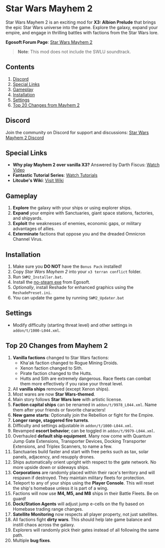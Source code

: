 # Star Wars Mayhem 2

Star Wars Mayhem 2 is an exciting mod for **X3: Albion Prelude** that brings the epic Star Wars universe into the game. Explore the galaxy, expand your empire, and engage in thrilling battles with factions from the Star Wars lore.

**Egosoft Forum Page**: [Star Wars Mayhem 2](https://forum.egosoft.com/viewtopic.php?f=94&t=444004)

> **Note**: This mod does not include the SWLU soundtrack.

## Contents

1. [Discord](#discord)
2. [Special Links](#special-links)
3. [Gameplay](#gameplay)
4. [Installation](#installation)
5. [Settings](#settings)
6. [Top 20 Changes from Mayhem 2](#top-20-changes-from-mayhem-2)

## Discord

Join the community on Discord for support and discussions: [Star Wars Mayhem 2 Discord](https://discord.com/invite/S587CRb)

## Special Links

- **Why play Mayhem 2 over vanilla X3?** Answered by Darth Fiscus: [Watch Video](https://www.youtube.com/watch?t=388&v=TcShZdL19No&feature=youtu.be)
- **Fantastic Tutorial Series**: [Watch Tutorials](https://www.youtube.com/watch?v=md2Nb-jqwuo&list=PL4c4Ymq37GHSJ4aUG86mgIir_marXo4RQ)
- **Litcube's Wiki**: [Visit Wiki](https://www.x3collective.com/lu/litcubes-universe-features)

## Gameplay

1. **Explore** the galaxy with your ships or using explorer ships.
2. **Expand** your empire with Sanctuaries, giant space stations, factories, and shipyards.
3. **Exploit** the weaknesses of enemies, economic gaps, or military advantages of allies.
4. **Exterminate** factions that oppose you and the dreaded Omnicron Channel Virus.

## Installation

1. Make sure you **DO NOT** have the `Bonus Pack` installed!
2. Copy *Star Wars Mayhem 2* into your `x3 terran conflict` folder.
3. Run `SWM2_Installer.bat`.
4. Install the [no-steam exe](https://www.egosoft.com/download/x3ap/bonus_en.php) from Egosoft.
5. *Optionally*, install Reshade for enhanced graphics using the `ReshadePreset.ini`.
6. You can update the game by running `SWM2_Updater.bat`

## Settings

- Modify difficulty (starting threat level) and other settings in `addon/t/1000-L044.xml`.

## Top 20 Changes from Mayhem 2

1. **Vanilla factions** changed to Star Wars factions:
    - Kha'ak faction changed to Rogue Mining Droids.
    - Xenon faction changed to Sith.
    - Pirate faction changed to the Hutts.
    - Hutts and Sith are extremely dangerous. Race fleets can combat them more effectively if you raise your threat level.
2. All **vanilla ships** removed (except Xenon ships).
3. Most wares are now **Star Wars-themed**.
4. Main story follows **Star Wars lore** with artistic license.
5. **Faction capital ships** can be renamed in `addon/t/9978_L044.xml`. Name them after your friends or favorite characters!
6. **New game starts**: Optionally join the Rebellion or fight for the Empire.
7. **Longer range, staggered fire turrets**.
8. Difficulty and settings adjustable in `addon/t/1000-L044.xml`.
9. Revamped **escort behavior**; can be toggled in `addon/t/9979-L044.xml`.
10. Overhauled **default ship equipment**. Many now come with Quantum Jump Gate Extensions, Transporter Devices, Docking Transporter Extensions, and Triplex Scanners, to name a few.
11. Sanctuaries build faster and start with free perks such as tax, solar panels, adjacency, and resupply drones.
12. Ships automatically orient upright with respect to the gate network. No more upside down or sideways ships.
13. **Corporations** are randomly placed within their race's territory and will respawn if destroyed. They maintain military fleets for protection.
14. Teleport to any of your ships using the **Player Console**. This will reset the ship's homebase unless it is part of a wing.
15. Factions will now use **M4, M5, and M8** ships in their Battle Fleets. Be on guard!
16. **Dock/Station Agents** will adjust jump e-cells on the fly based on Homebase trading range changes.
17. **Satellite Monitoring** now respects all player property, not just satellites.
18. All factions fight **dirty wars**. This should help late game balance and instill chaos across the galaxy.
19. Explorers will randomly pick their gates instead of all following the same path.
20. Multiple **bug fixes**.






